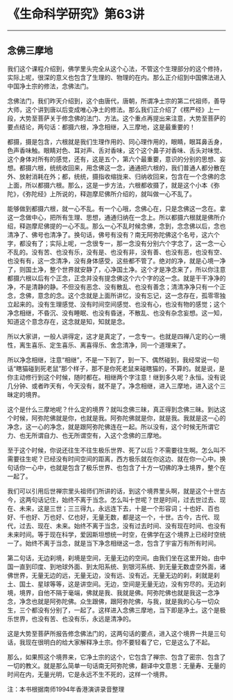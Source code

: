 # 《生命科学研究》第63讲

------

## 念佛三摩地

我们这个课程介绍到，佛学里头完全从这个心法，不管这个生理部分的这个修持，实际上呢，很深的意义也包含了生理的、物理的在内。那么正介绍到中国佛法进入中国净土宗的修法，念佛法门。

念佛法门，我们昨天介绍到，这个由唐代，唐朝，所谓净土宗的第二代祖师，善导大师，这个讲到唐以后变成唯心净土的修法。那么我们正介绍了《楞严经》上一段，大势至菩萨关于修念佛的法门、方法。这个重点再提出来注意，大势至菩萨的要点结论，两句话：都摄六根，净念相继，入三摩地，这是最重要的！

都摄，摄是包含，六根就是我们生理作用的、同心理作用的，眼睛，眼耳鼻舌身，色声香味触。眼睛对色、耳对声、舌对香味，这个这个鼻子对香味、舌头对味觉、这个身体对所有的感觉，还有，这是五个，第六个最重要，意识的分别的思想、妄想。都摄六根，统统收回来，用念佛这一念，通通把六根的，我们普通人都分散在外、放射消耗在外；都，统统，摄指收缩拢来、归纳收回来，包含在一个念佛的念上面，所以都摄六根。那么，这是一步方法，六根都收摄了，就是这个小本《弥陀》，《弥陀经》上所说的，释迦摩尼佛所介绍的，就叫做一心不乱了。

能够做到都摄六根，就一心不乱。有一个心哦，念佛心在，只是念佛这一念在。拿这一念做中心，把所有生理、思想，通通归纳在一念上。所以都摄六根就是佛所介绍，释迦摩尼佛提的一心不乱。那么一心不乱时候念佛，念到，念念佛以后，念也清净了、佛号也清净了。换句话，佛号有没有？南无阿弥陀佛这个名号，这六个字，都没有了；实际上呢，一念很专一，那一念没有分别六个字念了，这一念一心不乱的。没有苦、也没有乐，没有是、也没有非，没有善、也没有恶，也没有空、也没有有，这一念清净，没有身体感受，这些都不管了。绝对的净，就是心境一净了，则国土净，整个世界就安静了，心净国土净。这个才是净念来了，所以你注意都摄六根以后有个正念，正念并没有提念佛这个六个字的这一念。就是干干净净的净，不是清静的静。不但没有恶念、没有散乱、也没有善念；清清净净只有一个正念，念佛，意念的念。这个念就是上面所讲忆，没有忘记，这一念存在，孤零零独立起来的。没有生理感觉、没有时间空间感觉、也没有心，也没有物的感觉；这个净念相继，不昏沉、没有睡眠、也没有昏迷，不散乱、也没有杂念妄想。这一知，知道这个意念存在，这念就是知，知就是念。

所以大家讲，一般人讲得定，这才是真定了，一念专一。也就是四禅八定的心一境性，离生喜乐、定生喜乐、离喜得乐、舍念清净，同一个道理来了。

所以净念相继，注意“相继”，不是一下到了，到一下、偶然碰到，我经常说一句话“瞎猫碰到死老鼠”那个样子，那不是你死老鼠来碰瞎猫的，不算的。就是说，是你主动修行到这个时候，随时都在。相继两个字注意！继到多久呢？永恒。没有说几分钟、或者昨天有，今天没有，就不是了。净念相继，进入三摩地，进入这个三昧定的境界。

这个是什么三摩地呢？什么定的境界？就叫念佛三昧，真正得到念佛三昧。到达这个时候，阿弥陀佛就是你，也就是我。阿弥陀佛就是你，就是我。我就是这一心的净念，这一心的净念，就是跟阿弥陀佛连在一起。所以没有，这个时候无所谓它力、也无所谓自力、也无所谓空有，入这个念佛的三摩地。

至于这个时候，你说还往生不往生极乐世界、死了以后？不需要往生啊。怎么叫不需要往生呢？已经没有时间空间的距离，西方极乐就在你这边、就在你一心中。换句话你一心中，也就是包含了极乐世界、也包含了十方一切佛的净土境界，整个在一起了。

我们可以引用后世禅宗里头祖师们所讲的话，到这个境界里头啊，就是这个十世古今，这两句话记住，始终不离于当念。怎么叫十世呢？世是时间，过去世过去、现在、未来，这是三世；三三得九，永远连下去，十是一个形容词；十也好、百也好、千也好、万也好、亿也好，无量无数，都是这一个，十世。古今，古代、现代，过去、现在、未来。始终不离于当念，没有过去时间、没有现在时间、也没有未来时间。等于现在科学，爱因斯坦想统一时空，在佛学在这个境界上已经时空统一了。始终不离于当念，就是当下净念相继这一念，包含了宇宙万有所有时间。

第二句话，无边刹境，刹境是空间，无量无边的空间。由我们坐在这里开始，由中国一直到印度、到地球外面、到太阳系统、到银河系统、到无量无数虚空外面，诸佛世界，无量无边的远，无量无边，没有远、没有近。无量无边的刹，刹就是刹土、国土、星球等等，这是讲空间。无边，空间是无量无边，没有穷尽的。无边刹境，境界，自他不隔于毫端，佛就是我、我就是佛。阿弥陀佛也就是我这一念净念，净念也就是阿弥陀佛。众生跟佛，跟阿弥陀佛，与我，就是我的心与一切众生，三个都没有分别了，一起了。这样进入念佛三摩地，当下即是净土。这个是极乐世界，也没有苦、也没有乐，永远是清净的。

这是大势至菩萨所报告修念佛法门的，这两句话的要点，进入这个境界一共是三句话，我现在很明白的给大家解释净土宗。你不要轻看了它，它是这么了不起。

那么，如果照这个境界来，它净土宗的这个，它包含了禅宗、包含了密宗、包含了一切的教义。就是那么简单一句话南无阿弥陀佛，翻译中文意思：无量寿、无量的时间在内，无量光明，它是永远不生不死的，这样一个境界。

注：本书根据南师1994年香港演讲录音整理
